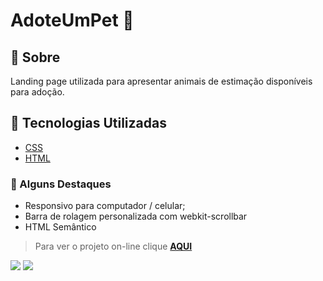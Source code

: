 # AdoteUmPet :dog:


## 📝 Sobre

Landing page utilizada para apresentar animais de estimação disponíveis para adoção.

## 🚀 Tecnologias Utilizadas

-   [CSS](https://developer.mozilla.org/en-US/docs/Web/CSS)
-   [HTML](https://developer.mozilla.org/en-US/docs/Web/HTML)

### 📌 Alguns Destaques

- Responsivo para computador / celular;
- Barra de rolagem personalizada com webkit-scrollbar
- HTML Semântico

> Para ver o projeto on-line clique **[AQUI](https://raquelferreira1.github.io/Projeto-Adote-um-Pet/)**

<img src="https://raw.githubusercontent.com/raquelferreira1/Projeto-Adote-um-Pet/2ae2ab326e1dfff6b0746524cffb16779dcbfbfb/assets/print-mobile.png">

<img src="https://raw.githubusercontent.com/raquelferreira1/Projeto-Adote-um-Pet/2ae2ab326e1dfff6b0746524cffb16779dcbfbfb/assets/print-desktop.png">



